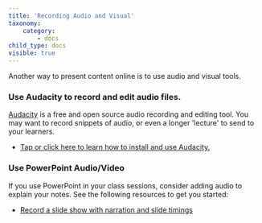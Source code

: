 ```yaml
---
title: 'Recording Audio and Visual'
taxonomy:
    category:
        - docs
child_type: docs
visible: true
---
```


Another way to present content online is to use audio and visual tools.  

### Use Audacity to record and edit audio files.
[Audacity](https://www.audacityteam.org/) is a free and open source audio recording and editing tool. You may want to record snippets of audio, or even a longer 'lecture' to send to your learners.
- [Tap or click here to learn how to install and use Audacity.](https://create.twu.ca/help/other-web-tools/audacity)


### Use PowerPoint Audio/Video
If you use PowerPoint in your class sessions, consider adding audio to explain your notes. See the following resources to get you started:
- [Record a slide show with narration and slide timings](https://support.office.com/en-us/article/record-a-slide-show-with-narration-and-slide-timings-0b9502c6-5f6c-40ae-b1e7-e47d8741161c)
